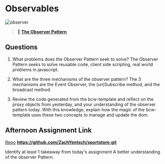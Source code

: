# Observables

![observer](https://bcw.blob.core.windows.net/public/img/journals/8014045611652045)

> **📖 [The Observer Pattern](https://codeworksacademy.com/fs-student-guide/resources/wk3/04-Observer-Pattern)**

## Questions

1. What problems does the Observer Pattern seek to solve?
The Observer Pattern seeks to solve reusable code, client side scripting, real world problems in javascript. 

2. What are the three mechanisms of the observer pattern?
The 3 mechanisms are the Event Observer, the    (un)Subscribe method, and the broadcast method.

3. Review the code generated from the bcw-template and reflect on the proxy objects from yesterday, and your understanding of the observer pattern today. With this knowledge, explain how the magic of the bcw-template uses these two concepts to manage and update the dom.

## Afternoon Assignment Link

[Repo](https://github.com/ZachYentsch/<ASSIGNMENT_REPO>)
**https://github.com/ZachYentsch/sportstore.git**

Identify at least 1 takeaway from today's assignment
A better understanding of the observer Pattern.
